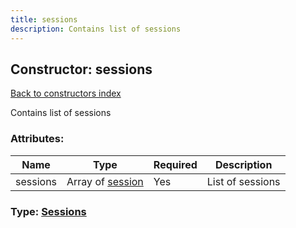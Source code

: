 ```yaml
---
title: sessions
description: Contains list of sessions
---
```

## Constructor: sessions  
[Back to constructors index](index.md)



Contains list of sessions

### Attributes:

| Name     |    Type       | Required | Description |
|----------|---------------|----------|-------------|
|sessions|Array of [session](../constructors/session.md) | Yes|List of sessions|



### Type: [Sessions](../types/Sessions.md)



